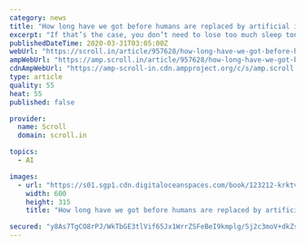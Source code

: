 ```yaml
---
category: news
title: "How long have we got before humans are replaced by artificial intelligence?"
excerpt: "If that’s the case, you don’t need to lose too much sleep tonight. One reason for believing that machines will get to human-level or even superhuman-level intelligence quickly is the dangerously seductive idea of the technological singularity. This idea can be traced back to a number of people over fifty years ago: John von Neumann ..."
publishedDateTime: 2020-03-31T03:05:00Z
webUrl: "https://scroll.in/article/957628/how-long-have-we-got-before-humans-are-replaced-by-artificial-intelligence"
ampWebUrl: "https://amp.scroll.in/article/957628/how-long-have-we-got-before-humans-are-replaced-by-artificial-intelligence"
cdnAmpWebUrl: "https://amp-scroll-in.cdn.ampproject.org/c/s/amp.scroll.in/article/957628/how-long-have-we-got-before-humans-are-replaced-by-artificial-intelligence"
type: article
quality: 55
heat: 55
published: false

provider:
  name: Scroll
  domain: scroll.in

topics:
  - AI

images:
  - url: "https://s01.sgp1.cdn.digitaloceanspaces.com/book/123212-krktvtemju-1562227325.jpg"
    width: 600
    height: 315
    title: "How long have we got before humans are replaced by artificial intelligence?"

secured: "y8As7TgCO8rPJ/WkTbGE3tlVif65Jx1WrrZSFeBeI9kmplg/Sj2c3moV+dkZsQMDejIK/u4HLq2s8FQDTjNiP0NhjZG4NRDsh9mh/s4DWCqmAFQeeGtZke8hsRJ/XGARknoM20as92HTWiv/M94s/QyiMfL5X+I1lhv1k9JTOZcFNSkqlCbcYJQh9wYRPMc2vvC41BSjeTK26hdx7byQhwenZmJp3Z34EVf8r7Opz2aQQHEQ+pSx/uRNIbjnXGYevn5kHsZA+R87XIn3dWqc2dmdbLgEYFe+6K2/BU+CC6tidd1QV4WJUujM0hdp8f00;iwD9m83bWd/TY/YwjKvUNQ=="
---
```


